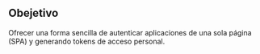 ## Obejetivo
Ofrecer una forma sencilla de autenticar aplicaciones de una sola página (SPA) y generando tokens de acceso personal.
